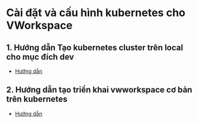 # Cài đặt và cấu hình kubernetes cho VWorkspace

## 1. Hướng dẫn Tạo kubernetes cluster trên local cho mục đích dev
- [Hướng dẫn](vagrant-script/vagrant-guide.md)

## 2. Hướng dẫn tạo triển khai vwworkspace cơ bản trên kubernetes
- [Hướng dẫn](kubernetes-vworkspace/vworkspace-kube-deploy-guide.md)
